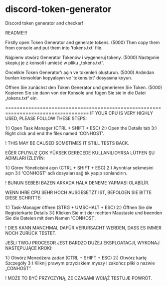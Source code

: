 # discord-token-generator
Discord token generator and checker! 



README!!!

Firstly open Token Generator and generate tokens. (5000)
Then copy them from console and put them into 'tokens.txt' file.

Najpierw otwórz Generator Tokenów i wygeneruj tokeny. (5000)
Następnie skopiuj je z konsoli i umieść w pliku „tokens.txt”.

Öncelikle Token Generator'ı açın ve tokenleri oluşturun. (5000)
Ardından bunları konsoldan kopyalayın ve 'tokens.txt' dosyasına koyun.

Öffnen Sie zunächst den Token Generator und generieren Sie Token. (5000)
Kopieren Sie sie dann von der Konsole und fügen Sie sie in die Datei „tokens.txt“ ein.

===================================================================================
IF YOUR CPU IS VERY HIGHLY USED, PLEASE FOLLOW THESE STEPS:

1:) Open Task Manager (CTRL + SHIFT + ESC)
2:) Open the Details tab
3:) Right click and end the files named 'CONHOST'.

! THIS MAY BE CAUSED SOMETIMES IT STILL TESTS BACK.


EĞER CPU'NUZ ÇOK YÜKSEK DERECEDE KULLANILIOYRSA LÜTFEN ŞU ADIMLARI İZLEYİN:

1:) Görev Yöneticisini açın (CTRL + SHIFT + ESC)
2:) Ayrıntılar sekmesini açın
3:) 'CONHOST' adlı dosyaları sağ tık yapıp sonlandırın.

! BUNUN SEBEBI BAZEN ARKADA HALA DENEME YAPMASI OLABİLİR.


WENN IHRE CPU SEHR HOCH AUSGESETZT IST, BEFOLGEN SIE BITTE DIESE SCHRITTE:

1:) Task-Manager öffnen (STRG + UMSCHALT + ESC)
2:) Öffnen Sie die Registerkarte Details
3:) Klicken Sie mit der rechten Maustaste und beenden Sie die Dateien mit dem Namen 'CONHOST'.

! DIES KANN MANCHMAL DAFÜR VERURSACHT WERDEN, DASS ES IMMER NOCH ZURÜCK TESTET.


JEŚLI TWOJ PROCESOR JEST BARDZO DUŻEJ EKSPLOATACJI, WYKONAJ NASTĘPUJĄCE KROKI:

1:) Otwórz Menedżera zadań (CTRL + SHIFT + ESC)
2:) Otwórz kartę Szczegóły
3:) Kliknij prawym przyciskiem myszy i zakończ pliki o nazwie „CONHOST”.

! MOŻE TO BYĆ PRZYCZYNĄ, ŻE CZASAMI WCIĄŻ TESTUJE POWRÓT.

